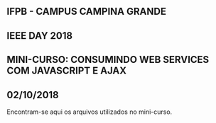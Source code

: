## IFPB - CAMPUS CAMPINA GRANDE
## IEEE DAY 2018
## MINI-CURSO: CONSUMINDO WEB SERVICES COM JAVASCRIPT E AJAX
## 02/10/2018

Encontram-se aqui os arquivos utilizados no mini-curso.
